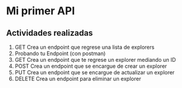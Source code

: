 # Mi primer API

## Actividades realizadas
1. GET Crea un endpoint que regrese una lista de explorers
2. Probando tu Endpoint (con postman)
3. GET Crea un endpoint que te regrese un explorer mediando un ID
4. POST Crea un endpoint que se encargue de crear un explorer
5. PUT Crea un endpoint que se encargue de actualizar un explorer
6. DELETE Crea un endpoint para eliminar un explorer
